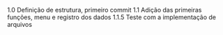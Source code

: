 1.0 Definição de estrutura, primeiro commit
1.1 Adição das primeiras funções, menu e registro dos dados 
1.1.5 Teste com a implementação de arquivos
